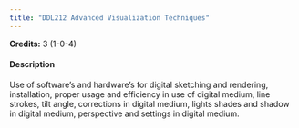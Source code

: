 ```yaml
---
title: "DDL212 Advanced Visualization Techniques"
---
```

**Credits:** 3 (1-0-4)

#### Description
Use of software’s and hardware’s for digital sketching and rendering, installation, proper usage and efficiency in use of digital medium, line strokes, tilt angle, corrections in digital medium, lights shades and shadow in digital medium, perspective and settings in digital medium.